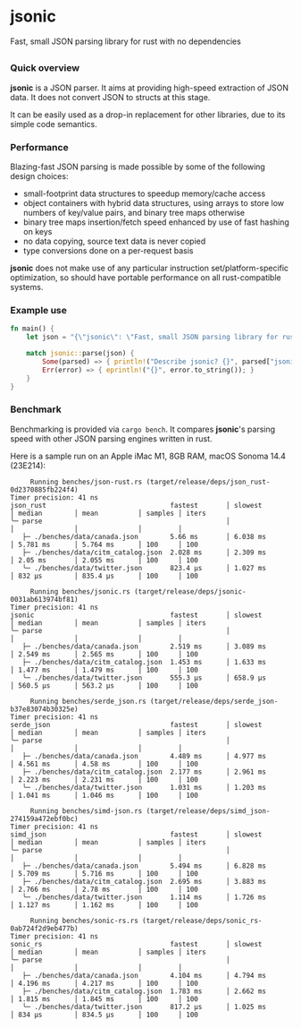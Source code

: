 # jsonic

Fast, small JSON parsing library for rust with no dependencies

##

### Quick overview
**jsonic** is a JSON parser. It aims at providing high-speed extraction of JSON data.
It does not convert JSON to structs at this stage.

It can be easily used as a drop-in replacement for other libraries, due to its simple code semantics.

### Performance
Blazing-fast JSON parsing is made possible by some of the following design choices:

* small-footprint data structures to speedup memory/cache access
* object containers with hybrid data structures, using arrays to store low numbers of key/value pairs, and binary tree maps otherwise
* binary tree maps insertion/fetch speed enhanced by use of fast hashing on keys
* no data copying, source text data is never copied
* type conversions done on a per-request basis

**jsonic** does not make use of any particular instruction set/platform-specific optimization, so should have portable performance on all rust-compatible systems.

### Example use

```rust
fn main() {
    let json = "{\"jsonic\": \"Fast, small JSON parsing library for rust with no dependencies\"}";

    match jsonic::parse(json) {
        Some(parsed) => { println!("Describe jsonic? {}", parsed["jsonic"].as_str()); }
        Err(error) => { eprintln!("{}", error.to_string()); }
    }
}
```

### Benchmark

Benchmarking is provided via ```cargo bench```. It compares **jsonic**'s parsing speed with other JSON parsing engines written in rust.

Here is a sample run on an Apple iMac M1, 8GB RAM, macOS Sonoma 14.4 (23E214):

```shell
     Running benches/json-rust.rs (target/release/deps/json_rust-0d2370885fb224f4)
Timer precision: 41 ns
json_rust                               fastest       │ slowest       │ median        │ mean          │ samples │ iters
╰─ parse                                              │               │               │               │         │
   ├─ ./benches/data/canada.json        5.66 ms       │ 6.038 ms      │ 5.781 ms      │ 5.764 ms      │ 100     │ 100
   ├─ ./benches/data/citm_catalog.json  2.028 ms      │ 2.309 ms      │ 2.05 ms       │ 2.055 ms      │ 100     │ 100
   ╰─ ./benches/data/twitter.json       823.4 µs      │ 1.027 ms      │ 832 µs        │ 835.4 µs      │ 100     │ 100

     Running benches/jsonic.rs (target/release/deps/jsonic-0031ab613974bf81)
Timer precision: 41 ns
jsonic                                  fastest       │ slowest       │ median        │ mean          │ samples │ iters
╰─ parse                                              │               │               │               │         │
   ├─ ./benches/data/canada.json        2.519 ms      │ 3.089 ms      │ 2.549 ms      │ 2.565 ms      │ 100     │ 100
   ├─ ./benches/data/citm_catalog.json  1.453 ms      │ 1.633 ms      │ 1.477 ms      │ 1.479 ms      │ 100     │ 100
   ╰─ ./benches/data/twitter.json       555.3 µs      │ 658.9 µs      │ 560.5 µs      │ 563.2 µs      │ 100     │ 100

     Running benches/serde_json.rs (target/release/deps/serde_json-b37e83074b30325e)
Timer precision: 41 ns
serde_json                              fastest       │ slowest       │ median        │ mean          │ samples │ iters
╰─ parse                                              │               │               │               │         │
   ├─ ./benches/data/canada.json        4.489 ms      │ 4.977 ms      │ 4.561 ms      │ 4.58 ms       │ 100     │ 100
   ├─ ./benches/data/citm_catalog.json  2.177 ms      │ 2.961 ms      │ 2.223 ms      │ 2.231 ms      │ 100     │ 100
   ╰─ ./benches/data/twitter.json       1.031 ms      │ 1.203 ms      │ 1.041 ms      │ 1.046 ms      │ 100     │ 100

     Running benches/simd-json.rs (target/release/deps/simd_json-274159a472ebf0bc)
Timer precision: 41 ns
simd_json                               fastest       │ slowest       │ median        │ mean          │ samples │ iters
╰─ parse                                              │               │               │               │         │
   ├─ ./benches/data/canada.json        5.494 ms      │ 6.828 ms      │ 5.709 ms      │ 5.716 ms      │ 100     │ 100
   ├─ ./benches/data/citm_catalog.json  2.695 ms      │ 3.883 ms      │ 2.766 ms      │ 2.78 ms       │ 100     │ 100
   ╰─ ./benches/data/twitter.json       1.114 ms      │ 1.726 ms      │ 1.127 ms      │ 1.162 ms      │ 100     │ 100

     Running benches/sonic-rs.rs (target/release/deps/sonic_rs-0ab724f2d9eb477b)
Timer precision: 41 ns
sonic_rs                                fastest       │ slowest       │ median        │ mean          │ samples │ iters
╰─ parse                                              │               │               │               │         │
   ├─ ./benches/data/canada.json        4.104 ms      │ 4.794 ms      │ 4.196 ms      │ 4.217 ms      │ 100     │ 100
   ├─ ./benches/data/citm_catalog.json  1.783 ms      │ 2.662 ms      │ 1.815 ms      │ 1.845 ms      │ 100     │ 100
   ╰─ ./benches/data/twitter.json       817.2 µs      │ 1.025 ms      │ 834 µs        │ 834.5 µs      │ 100     │ 100
```


